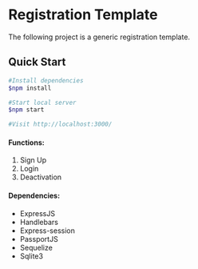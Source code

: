 # Registration Template
The following project is a generic registration template.

## Quick Start
```bash
#Install dependencies
$npm install

#Start local server
$npm start

#Visit http://localhost:3000/
```

#### Functions:
1. Sign Up
2. Login
3. Deactivation

#### Dependencies:
- ExpressJS
- Handlebars
- Express-session
- PassportJS
- Sequelize
- Sqlite3

####